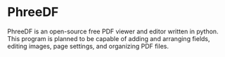 # PhreeDF

PhreeDF is an open-source free PDF viewer and editor 
written in python. This program is planned to be capable 
of adding and arranging fields, editing images, page
settings, and organizing PDF files.

